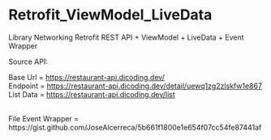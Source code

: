 # Retrofit_ViewModel_LiveData
Library Networking Retrofit REST API + ViewModel + LiveData + Event Wrapper

Source API:

Base Url = https://restaurant-api.dicoding.dev/ <br /> 
Endpoint = https://restaurant-api.dicoding.dev/detail/uewq1zg2zlskfw1e867 <br />
List Data = https://restaurant-api.dicoding.dev/list <br/>

<br/>
File Event Wrapper = https://gist.github.com/JoseAlcerreca/5b661f1800e1e654f07cc54fe87441af
